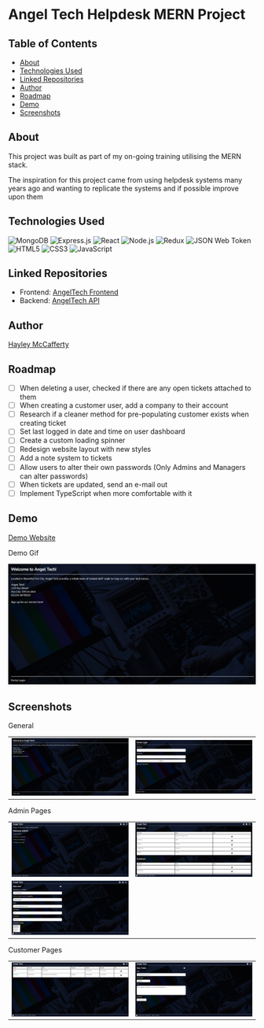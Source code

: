 # Angel Tech Helpdesk MERN Project <!-- omit in toc -->

## Table of Contents <!-- omit in toc -->

- [About](#about)
- [Technologies Used](#technologies-used)
- [Linked Repositories](#linked-repositories)
- [Author](#author)
- [Roadmap](#roadmap)
- [Demo](#demo)
- [Screenshots](#screenshots)

## About

This project was built as part of my on-going training utilising the MERN stack.

The inspiration for this project came from using helpdesk systems many years ago
and wanting to replicate the systems and if possible improve upon them

## Technologies Used

![MongoDB](https://img.shields.io/badge/MongoDB-4EA94B?style=for-the-badge&logo=mongodb&logoColor=white)
![Express.js](https://img.shields.io/badge/Express.js-404D59?style=for-the-badge)
![React](https://img.shields.io/badge/React-20232A?style=for-the-badge&logo=react&logoColor=61DAFB)
![Node.js](https://img.shields.io/badge/Node.js-43853D?style=for-the-badge&logo=node.js&logoColor=white)
![Redux](https://img.shields.io/badge/Redux-593D88?style=for-the-badge&logo=redux&logoColor=white)
![JSON Web Token](https://img.shields.io/badge/json%20web%20tokens-323330?style=for-the-badge&logo=json-web-tokens&logoColor=pink)
![HTML5](https://img.shields.io/badge/HTML5-E34F26?style=for-the-badge&logo=html5&logoColor=white)
![CSS3](https://img.shields.io/badge/CSS3-1572B6?style=for-the-badge&logo=css3&logoColor=white)
![JavaScript](https://img.shields.io/badge/JavaScript-323330?style=for-the-badge&logo=javascript&logoColor=F7DF1E)

## Linked Repositories

- Frontend:
  [AngelTech Frontend](https://github.com/HaylzRandom/angeltech-frontend)
- Backend: [AngelTech API](https://github.com/HaylzRandom/angeltech-api)

## Author

[Hayley McCafferty](https://github.com/haylzrandom)

## Roadmap

- [ ] When deleting a user, checked if there are any open tickets attached to
      them
- [ ] When creating a customer user, add a company to their account
- [ ] Research if a cleaner method for pre-populating customer exists when
      creating ticket
- [ ] Set last logged in date and time on user dashboard
- [ ] Create a custom loading spinner
- [ ] Redesign website layout with new styles
- [ ] Add a note system to tickets
- [ ] Allow users to alter their own passwords (Only Admins and Managers can alter passwords)
- [ ] When tickets are updated, send an e-mail out
- [ ] Implement TypeScript when more comfortable with it

## Demo

[Demo Website](https://github.com)

Demo Gif

<img src="./screenshots/demo.gif.gif" alt="Demo Gif" width="800"  />

## Screenshots

<p align="center"> 
    <table>
        <thead>General</thead>
        <tr>
            <td>
                <img src="./screenshots/desktop-homepage.png" alt="Homepage Screenshot" width="300" height="100%" />
            </td>
            <td>
                <img src="./screenshots/desktop-login.png" alt="Login Page Screenshot" width="300" height="100%" />
            </td>
        </tr>
    </table>
</p>

<p align="center"> 
    <table>
        <thead>Admin Pages</thead>
        <tr>
            <td>
                <img src="./screenshots/admin-dashboard.png" alt="Admin Dashboard Screenshot" width="300" height="100%" />
            </td>
            <td>
                <img src="./screenshots/users-list.png" alt="Users List Screenshot" width="300" height="100%" />
            </td>
        </tr>
        <tr>
            <td>
                <img src="./screenshots/new-user.png" alt="New User Creation Screenshot" width="300" height="100%" />
            </td>
        </tr>
    </table>
</p>

<p align="center"> 
    <table>
        <thead>Customer Pages</thead>
        <tr>
            <td>
                <img src="./screenshots/customer-tickets.png" alt="Customer Tickets Page Screenshot" width="300" height="100%" />
            </td>
            <td>
                <img src="./screenshots/ticket-creation.png" alt="Creation of a Ticket Screenshot" width="300" height="100%" />
            </td>
        </tr>
    </table>
</p>
